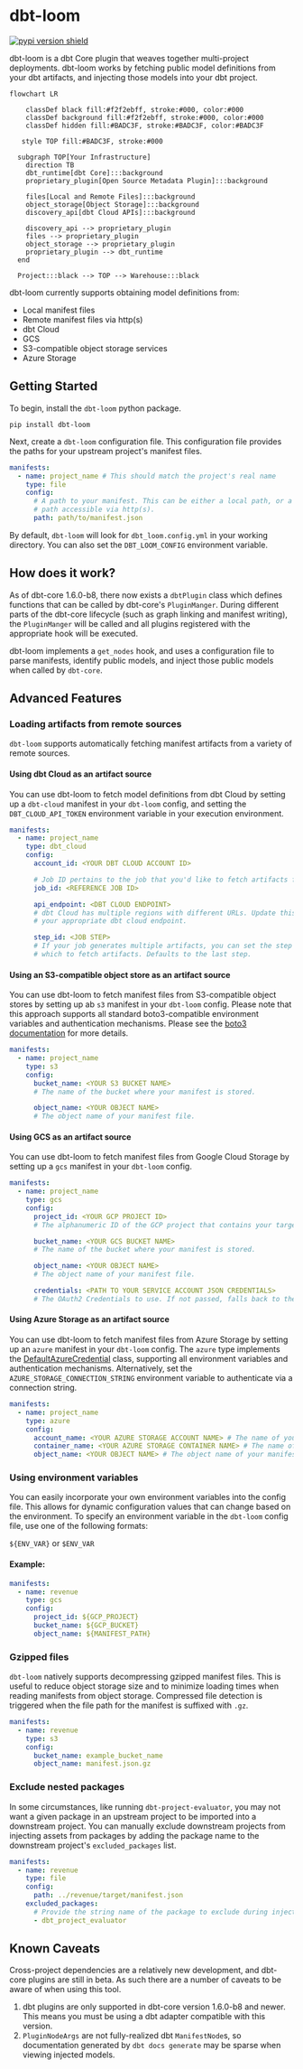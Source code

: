 # dbt-loom

[![pypi version shield](https://img.shields.io/pypi/v/dbt-loom)](https://img.shields.io/pypi/v/dbt-loom)

dbt-loom is a dbt Core plugin that weaves together multi-project deployments. dbt-loom works by fetching public model definitions from your dbt artifacts, and injecting those models into your dbt project.

```mermaid
flowchart LR

    classDef black fill:#f2f2ebff, stroke:#000, color:#000
    classDef background fill:#f2f2ebff, stroke:#000, color:#000
    classDef hidden fill:#BADC3F, stroke:#BADC3F, color:#BADC3F

   style TOP fill:#BADC3F, stroke:#000

  subgraph TOP[Your Infrastructure]
    direction TB
    dbt_runtime[dbt Core]:::background
    proprietary_plugin[Open Source Metadata Plugin]:::background

    files[Local and Remote Files]:::background
    object_storage[Object Storage]:::background
    discovery_api[dbt Cloud APIs]:::background

    discovery_api --> proprietary_plugin
    files --> proprietary_plugin
    object_storage --> proprietary_plugin
    proprietary_plugin --> dbt_runtime
  end

  Project:::black --> TOP --> Warehouse:::black
```

dbt-loom currently supports obtaining model definitions from:

- Local manifest files
- Remote manifest files via http(s)
- dbt Cloud
- GCS
- S3-compatible object storage services
- Azure Storage

## Getting Started

To begin, install the `dbt-loom` python package.

```console
pip install dbt-loom
```

Next, create a `dbt-loom` configuration file. This configuration file provides the paths for your
upstream project's manifest files.

```yaml
manifests:
  - name: project_name # This should match the project's real name
    type: file
    config:
      # A path to your manifest. This can be either a local path, or a remote
      # path accessible via http(s).
      path: path/to/manifest.json
```

By default, `dbt-loom` will look for `dbt_loom.config.yml` in your working directory. You can also set the
`DBT_LOOM_CONFIG` environment variable.

## How does it work?

As of dbt-core 1.6.0-b8, there now exists a `dbtPlugin` class which defines functions that can
be called by dbt-core's `PluginManger`. During different parts of the dbt-core lifecycle (such as graph linking and
manifest writing), the `PluginManger` will be called and all plugins registered with the appropriate hook will be executed.

dbt-loom implements a `get_nodes` hook, and uses a configuration file to parse manifests, identify public models, and
inject those public models when called by `dbt-core`.

## Advanced Features

### Loading artifacts from remote sources

`dbt-loom` supports automatically fetching manifest artifacts from a variety
of remote sources.

#### Using dbt Cloud as an artifact source

You can use dbt-loom to fetch model definitions from dbt Cloud by setting up a `dbt-cloud` manifest in your `dbt-loom` config, and setting the `DBT_CLOUD_API_TOKEN` environment variable in your execution environment.

```yaml
manifests:
  - name: project_name
    type: dbt_cloud
    config:
      account_id: <YOUR DBT CLOUD ACCOUNT ID>

      # Job ID pertains to the job that you'd like to fetch artifacts from.
      job_id: <REFERENCE JOB ID>

      api_endpoint: <DBT CLOUD ENDPOINT>
      # dbt Cloud has multiple regions with different URLs. Update this to
      # your appropriate dbt cloud endpoint.

      step_id: <JOB STEP>
      # If your job generates multiple artifacts, you can set the step from
      # which to fetch artifacts. Defaults to the last step.
```

#### Using an S3-compatible object store as an artifact source

You can use dbt-loom to fetch manifest files from S3-compatible object stores
by setting up ab `s3` manifest in your `dbt-loom` config. Please note that this
approach supports all standard boto3-compatible environment variables and authentication mechanisms. Please see the [boto3 documentation](https://boto3.amazonaws.com/v1/documentation/api/latest/guide/credentials.html#environment-variables) for more details.

```yaml
manifests:
  - name: project_name
    type: s3
    config:
      bucket_name: <YOUR S3 BUCKET NAME>
      # The name of the bucket where your manifest is stored.

      object_name: <YOUR OBJECT NAME>
      # The object name of your manifest file.
```

#### Using GCS as an artifact source

You can use dbt-loom to fetch manifest files from Google Cloud Storage by setting up a `gcs` manifest in your `dbt-loom` config.

```yaml
manifests:
  - name: project_name
    type: gcs
    config:
      project_id: <YOUR GCP PROJECT ID>
      # The alphanumeric ID of the GCP project that contains your target bucket.

      bucket_name: <YOUR GCS BUCKET NAME>
      # The name of the bucket where your manifest is stored.

      object_name: <YOUR OBJECT NAME>
      # The object name of your manifest file.

      credentials: <PATH TO YOUR SERVICE ACCOUNT JSON CREDENTIALS>
      # The OAuth2 Credentials to use. If not passed, falls back to the default inferred from the environment.
```

#### Using Azure Storage as an artifact source

You can use dbt-loom to fetch manifest files from Azure Storage
by setting up an `azure` manifest in your `dbt-loom` config. The `azure` type implements
the [DefaultAzureCredential](https://learn.microsoft.com/en-us/python/api/azure-identity/azure.identity.defaultazurecredential?view=azure-python)
class, supporting all environment variables and authentication mechanisms.
Alternatively, set the `AZURE_STORAGE_CONNECTION_STRING` environment variable to
authenticate via a connection string.

```yaml
manifests:
  - name: project_name
    type: azure
    config:
      account_name: <YOUR AZURE STORAGE ACCOUNT NAME> # The name of your Azure Storage account
      container_name: <YOUR AZURE STORAGE CONTAINER NAME> # The name of your Azure Storage container
      object_name: <YOUR OBJECT NAME> # The object name of your manifest file.
```

### Using environment variables

You can easily incorporate your own environment variables into the config file. This allows for dynamic configuration values that can change based on the environment. To specify an environment variable in the `dbt-loom` config file, use one of the following formats:

`${ENV_VAR}` or `$ENV_VAR`

#### Example:

```yaml
manifests:
  - name: revenue
    type: gcs
    config:
      project_id: ${GCP_PROJECT}
      bucket_name: ${GCP_BUCKET}
      object_name: ${MANIFEST_PATH}
```

### Gzipped files

`dbt-loom` natively supports decompressing gzipped manifest files. This is useful to reduce object storage size and to minimize loading times when reading manifests from object storage. Compressed file detection is triggered when the file path for the manifest is suffixed
with `.gz`.

```yaml
manifests:
  - name: revenue
    type: s3
    config:
      bucket_name: example_bucket_name
      object_name: manifest.json.gz
```

### Exclude nested packages

In some circumstances, like running `dbt-project-evaluator`, you may not want a
given package in an upstream project to be imported into a downstream project.
You can manually exclude downstream projects from injecting assets from packages
by adding the package name to the downstream project's `excluded_packages` list.

```yaml
manifests:
  - name: revenue
    type: file
    config:
      path: ../revenue/target/manifest.json
    excluded_packages:
      # Provide the string name of the package to exclude during injection.
      - dbt_project_evaluator
```

## Known Caveats

Cross-project dependencies are a relatively new development, and dbt-core plugins
are still in beta. As such there are a number of caveats to be aware of when using
this tool.

1. dbt plugins are only supported in dbt-core version 1.6.0-b8 and newer. This means you must be using a dbt adapter
   compatible with this version.
2. `PluginNodeArgs` are not fully-realized dbt `ManifestNode`s, so documentation generated by `dbt docs generate` may
   be sparse when viewing injected models.
